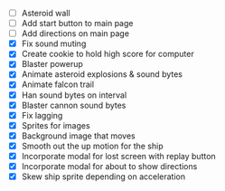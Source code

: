 - [ ] Asteroid wall
- [ ] Add start button to main page
- [ ] Add directions on main page
- [X] Fix sound muting
- [X] Create cookie to hold high score for computer
- [X] Blaster powerup
- [X] Animate asteroid explosions & sound bytes
- [X] Animate falcon trail
- [X] Han sound bytes on interval
- [X] Blaster cannon sound bytes
- [X] Fix lagging
- [X] Sprites for images
- [X] Background image that moves
- [X] Smooth out the up motion for the ship
- [X] Incorporate modal for lost screen with replay button
- [X] Incorporate modal for about to show directions
- [X] Skew ship sprite depending on acceleration
